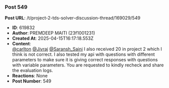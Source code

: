### Post 549
**Post URL**: /t/project-2-tds-solver-discussion-thread/169029/549
- **ID**: 619832
- **Author**: PREMDEEP MAITI (23f1001231)
- **Created At**: 2025-04-15T16:17:18.553Z
- **Content**:  
  <a class="mention" href="/u/carlton">@carlton</a>  <a class="mention" href="/u/jivraj">@Jivraj</a>  <a class="mention" href="/u/saransh_saini">@Saransh_Saini</a> I also received 20 in project 2 which I think is not correct. I also tested my api with questions with different parameters to make sure it is giving correct responses with questions with variable parameters. You are requested to kindly recheck and share the evaluation logs.
- **Reactions**: None
- **Post Number**: 549

